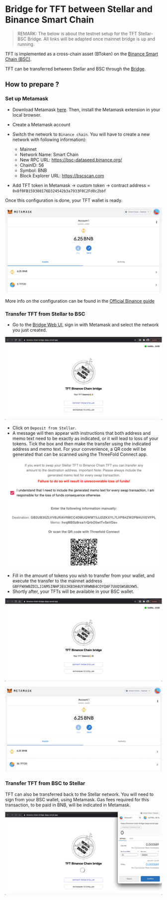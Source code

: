 # Bridge for TFT between Stellar and Binance Smart Chain

> REMARK: The below is about the testnet setup for the TFT Stellar-BSC Bridge. All links will be adapted once mainnet bridge is up and running. 

TFT is implemented as a cross-chain asset (BToken) on the [Binance Smart Chain (BSC)](https://www.binance.org/en/smartChain).

TFT can be transferred between Stellar and BSC through the [Bridge](https://binance-chain-bridge-dapp.vercel.app/).

## How to prepare ?

### Set up Metamask

- Download Metamask [here](https://metamask.io/download.html). Then, install the Metamask extension in your local browser.
- Create a Metamask account
- Switch the network to `Binance chain`. You will have to create a new network with following information):
  - Mainnet
  - Network Name: Smart Chain
  - New RPC URL: https://bsc-dataseed.binance.org/
  - ChainID: 56
  - Symbol: BNB
  - Block Explorer URL: https://bscscan.com

- Add TFT token in Metamask -> custom token -> contract address = ```0x8f0FB159380176D324542b3a7933F0C2Fd0c2bbf```
  
Once this configuration is done, your TFT wallet is ready. 

![](img/tft_bsc_metamask.png ':size=300')

More info on the configuration can be found in the [Official Binance guide](https://academy.binance.com/en/articles/connecting-metamask-to-binance-smart-chain)

### Transfer TFT from Stellar to BSC

- Go to the [Bridge Web UI](https://binance-chain-bridge-dapp.vercel.app/), sign in with Metamask and select the network you just created.

![](img/tft_bsc_bridge_ui.png ':size=300')

- Click on `Deposit from Stellar`. 
- A message will then appear with instructions that both address and memo text need to be exactly as indicated, or it will lead to loss of your tokens. Tick the box and then make the transfer using the indicated address and memo text. For your convenience, a QR code will be generated that can be scanned using the ThreeFold Connect app.

![](img/tft_bridge_transfer.png ':size=300')


- Fill in the amount of tokens you wish to transfer from your wallet, and execute the transfer to the mainnet address ```GBFFWXWBZDILJJAMSINHPJEUJKB3H4UYXRWNB4COYQAF7UUQSWSBUXW5```.
- Shortly after, your TFTs will be available in your BSC wallet.

![](img/tft_bridge_ui_funded.png ':size=300')

![](img/tft_bsc_metamask_funded.png ':size=300')

### Transfer TFT from BSC to Stellar

TFT can also be transferred back to the Stellar network. You will need to sign from your BSC wallet, using Metamask. Gas fees required for this transaction, to be paid in BNB, will be indicated in Metamask.

![](img/tft_bridge_withdraw_to_stellar.png ':size=300')

